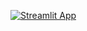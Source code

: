 [![Streamlit App](https://static.streamlit.io/badges/streamlit_badge_black_white.svg)](https://share.streamlit.io/xocelyk/test-benford/main/streamlit-benford-app.py)
